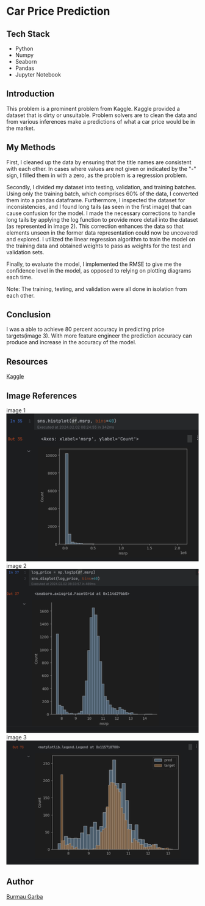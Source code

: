 # Car Price Prediction
## Tech Stack
* Python
* Numpy
* Seaborn
* Pandas
* Jupyter Notebook
## Introduction 
This problem is a prominent problem from Kaggle. Kaggle provided a dataset that is dirty or unsuitable.
Problem solvers are to clean the data and from various inferences make a predictions of what a car price would be 
in the market.
## My Methods
First, I cleaned up the data by ensuring that the title names are consistent with each other. 
In cases where values are not given or indicated by the "-" sign, I filled them in with a zero, as 
the problem is a regression problem.

Secondly, I divided my dataset into testing, validation, and training batches. 
Using only the training batch, which comprises 60% of the data, I converted them into a pandas
dataframe. Furthermore, I inspected the dataset for inconsistencies, and I found long tails 
(as seen in the first image) that can cause confusion for the model. I made the necessary 
corrections to handle long tails by applying the log function to provide more detail into the 
dataset (as represented in image 2). This correction enhances the data so that elements unseen in 
the former data representation could now be uncovered and explored. I utilized the linear
regression algorithm to train the model on the training data and obtained weights to pass as 
weights for the test and validation sets.

Finally, to evaluate the model, I implemented the RMSE to give me the confidence level in the model, 
as opposed to relying on plotting diagrams each time.

Note: The training, testing, and validation were all done in isolation from each other.

## Conclusion
I was a able to achieve 80 percent accuracy in predicting price targets(image 3). With more feature engineer the prediction accuracy can
produce and increase in the accuracy of the model.

## Resources
[Kaggle](https://www.kaggle.com/datasets/CooperUnion/cardataset)

## Image References
image 1 ![long-tail](images/Longtail.png)
image 2 ![log_tail](images/Log_tail.png)
image 3 ![target](images/target.png)

## Author
[Burmau Garba](https://github.com/BURMAUG)

